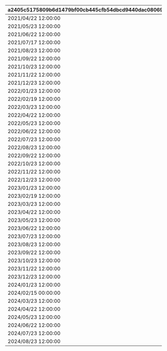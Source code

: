 |a2405c5175809b6d1479bf00cb445cfb54dbcd9440dac08069010d0754ae692a|6b9f1cb1ac801b28c99d29700f78f0225714559cad1e9eff3c645135b127ce83|5a02348a847d1140f1b57ee6f7f0c34ed5e0a3ba2797eb005e5604daa824a93c|9eda1b81d5f4c068668d38872f2cd4241c43a3393e26a662983e61ea65185969|b053a928ae1c2e0020b4a11b44418859f3d31aaabf8d6073cf38bac92a3c87b5|3b087a35514772e37cb1cfd46ed1bd0b294974e63f768b5d23b92907844beaac|
| --- | --- | --- | --- | --- | --- |
|2021/04/22 12:00:00|2021/04/29 23:59:59|1038|1038|2021/05/23 11:59:59|2021/04/30 00:00:00|
|2021/05/23 12:00:00|2021/05/30 23:59:59|1039|1039|2021/06/22 11:59:59|2021/05/31 00:00:00|
|2021/06/22 12:00:00|2021/06/29 23:59:59|1040|1040|2021/07/17 11:59:59|2021/06/30 00:00:00|
|2021/07/17 12:00:00|2021/07/30 23:59:59|1041|1041|2021/08/23 11:59:59|2021/07/31 00:00:00|
|2021/08/23 12:00:00|2021/08/30 23:59:59|1042|1042|2021/09/22 11:59:59|2021/08/31 00:00:00|
|2021/09/22 12:00:00|2021/09/29 23:59:59|1043|1043|2021/10/23 11:59:59|2021/09/30 00:00:00|
|2021/10/23 12:00:00|2021/10/30 23:59:59|1044|1044|2021/11/22 11:59:59|2021/10/31 00:00:00|
|2021/11/22 12:00:00|2021/11/29 23:59:59|1045|1045|2021/12/23 11:59:59|2021/11/30 00:00:00|
|2021/12/23 12:00:00|2021/12/30 23:59:59|1046|1046|2022/1/23 11:59:59|2021/12/31 00:00:00|
|2022/01/23 12:00:00|2022/01/30 23:59:59|1047|1047|2022/02/19 11:59:59|2022/01/31 00:00:00|
|2022/02/19 12:00:00|2022/02/27 23:59:59|1048|1048|2022/03/23 11:59:59|2022/02/28 00:00:00|
|2022/03/23 12:00:00|2022/03/30 23:59:59|1049|1049|2022/04/22 11:59:59|2022/03/31 00:00:00|
|2022/04/22 12:00:00|2022/04/29 23:59:59|1050|1050|2022/05/23 11:59:59|2022/04/30 00:00:00|
|2022/05/23 12:00:00|2022/05/30 23:59:59|1051|1051|2022/06/22 11:59:59|2022/05/31 00:00:00|
|2022/06/22 12:00:00|2022/06/29 23:59:59|1052|1052|2022/07/23 11:59:59|2022/06/30 00:00:00|
|2022/07/23 12:00:00|2022/07/30 23:59:59|1053|1053|2022/08/23 11:59:59|2022/07/31 00:00:00|
|2022/08/23 12:00:00|2022/08/30 23:59:59|1054|1054|2022/09/22 11:59:59|2022/08/31 00:00:00|
|2022/09/22 12:00:00|2022/09/29 23:59:59|1055|1055|2022/10/23 11:59:59|2022/09/30 00:00:00|
|2022/10/23 12:00:00|2022/10/30 23:59:59|1056|1056|2022/11/22 11:59:59|2022/10/31 00:00:00|
|2022/11/22 12:00:00|2022/11/29 23:59:59|1057|1057|2022/12/23 11:59:59|2022/11/30 00:00:00|
|2022/12/23 12:00:00|2022/12/30 23:59:59|1058|1058|2023/01/23 11:59:59|2022/12/31 00:00:00|
|2023/01/23 12:00:00|2023/01/30 23:59:59|1059|1059|2023/02/19 11:59:59|2023/01/31 00:00:00|
|2023/02/19 12:00:00|2023/02/27 23:59:59|1060|1060|2023/03/23 11:59:59|2023/02/28 00:00:00|
|2023/03/23 12:00:00|2023/03/30 23:59:59|1061|1061|2023/04/22 11:59:59|2023/03/31 00:00:00|
|2023/04/22 12:00:00|2023/04/29 23:59:59|1063|1063|2023/05/23 11:59:59|2023/04/30 00:00:00|
|2023/05/23 12:00:00|2023/05/30 23:59:59|1064|1064|2023/06/22 11:59:59|2023/05/31 00:00:00|
|2023/06/22 12:00:00|2023/06/29 23:59:59|1065|1065|2023/07/23 11:59:59|2023/06/30 00:00:00|
|2023/07/23 12:00:00|2023/07/30 23:59:59|1066|1066|2023/08/23 11:59:59|2023/07/31 00:00:00|
|2023/08/23 12:00:00|2023/08/30 23:59:59|1067|1067|2023/09/22 11:59:59|2023/08/31 00:00:00|
|2023/09/22 12:00:00|2023/09/29 23:59:59|1068|1068|2023/10/23 11:59:59|2023/09/30 00:00:00|
|2023/10/23 12:00:00|2023/10/30 23:59:59|1069|1069|2023/11/22 11:59:59|2023/10/31 00:00:00|
|2023/11/22 12:00:00|2023/11/29 23:59:59|1070|1070|2023/12/23 11:59:59|2023/11/30 00:00:00|
|2023/12/23 12:00:00|2023/12/30 23:59:59|1071|1071|2024/01/23 11:59:59|2023/12/31 00:00:00|
|2024/01/23 12:00:00|2024/01/30 23:59:59|1072|1072|2024/02/14 23:59:59|2024/01/31 00:00:00|
|2024/02/15 00:00:00|2024/02/28 23:59:59|1073|1073|2024/03/23 11:59:59|2024/02/29 00:00:00|
|2024/03/23 12:00:00|2024/03/30 23:59:59|1074|1074|2024/04/22 11:59:59|2024/03/31 00:00:00|
|2024/04/22 12:00:00|2024/04/29 23:59:59|1075|1075|2024/05/23 11:59:59|2024/04/30 00:00:00|
|2024/05/23 12:00:00|2024/05/30 23:59:59|1076|1076|2024/06/22 11:59:59|2024/05/31 00:00:00|
|2024/06/22 12:00:00|2024/06/29 23:59:59|1077|1077|2024/07/23 11:59:59|2024/06/30 00:00:00|
|2024/07/23 12:00:00|2024/07/30 23:59:59|1078|1078|2024/08/23 11:59:59|2024/07/31 00:00:00|
|2024/08/23 12:00:00|2024/08/30 23:59:59|1079|1079|2024/09/22 11:59:59|2024/08/31 00:00:00|